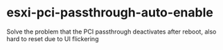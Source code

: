 # esxi-pci-passthrough-auto-enable
Solve the problem that the PCI passthrough deactivates after reboot, also hard to reset due to UI flickering
